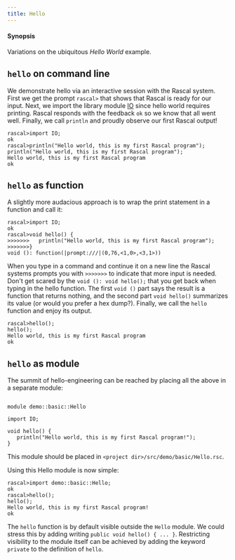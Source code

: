 ```yaml
---
title: Hello
---
```


#### Synopsis

Variations on the ubiquitous _Hello World_ example.

##  `hello` on command line 


We demonstrate hello via an interactive session with the Rascal system. First we get the prompt `rascal>` that shows that Rascal is ready for our input. 
Next, we import the library module [IO](../../../Library/IO.md) since hello world requires printing. Rascal responds with the feedback `ok` so we know that all went well. Finally, we call `println` and proudly observe our first Rascal output!

```rascal-shell 
rascal>import IO;
ok
rascal>println("Hello world, this is my first Rascal program");
println("Hello world, this is my first Rascal program");
Hello world, this is my first Rascal program
ok
```

##  `hello` as function 


A slightly more audacious approach is to wrap the print statement in a function and call it:

```rascal-shell 
rascal>import IO;
ok
rascal>void hello() {
>>>>>>>   println("Hello world, this is my first Rascal program");
>>>>>>>}
void (): function(|prompt:///|(0,76,<1,0>,<3,1>))
```
When you type in a command and continue it on a new line 
the Rascal systems prompts you with `>>>>>>>` to 
indicate that more input is needed. Don't get scared by 
the `void (): void hello();` that you get back 
when typing in the hello function. The first 
`void ()` part says the result is a function that 
returns nothing, and the second part 
`void hello()` summarizes its value 
(or would you prefer a hex dump?).
Finally, we call the `hello` function and enjoy its output.

```rascal-shell ,continue
rascal>hello();
hello();
Hello world, this is my first Rascal program
ok
```

##  `hello` as module 

The summit of hello-engineering can be reached by placing all the above in a separate module:


```rascal 

module demo::basic::Hello

import IO;

void hello() {
   println("Hello world, this is my first Rascal program!");
}

```

This module should be placed in `<project dir>/src/demo/basic/Hello.rsc`.

Using this Hello module is now simple:


```rascal-shell 
rascal>import demo::basic::Hello;
ok
rascal>hello();
hello();
Hello world, this is my first Rascal program!
ok
```

The `hello` function is by default visible outside the `Hello` module.
We could stress this by adding writing `public void hello() { ... }`.
Restricting visibility to the module itself can be achieved by adding the keyword `private`
to the definition of `hello`.


